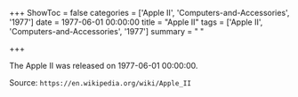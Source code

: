 +++
ShowToc = false
categories = ['Apple II', 'Computers-and-Accessories', '1977']
date = 1977-06-01 00:00:00
title = "Apple II"
tags = ['Apple II', 'Computers-and-Accessories', '1977']
summary = " "

+++

The Apple II was released on 1977-06-01 00:00:00.

Source: `https://en.wikipedia.org/wiki/Apple_II`


